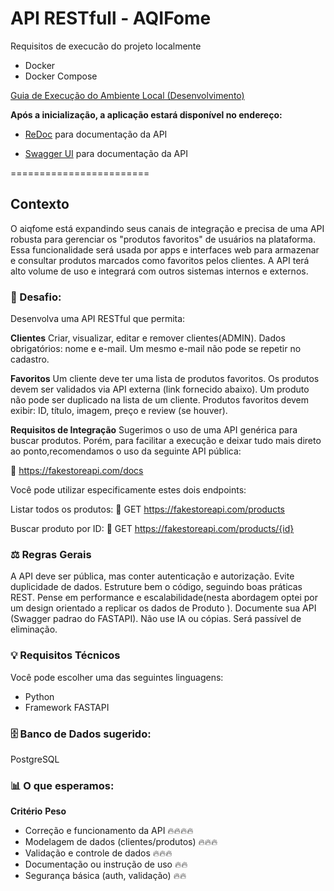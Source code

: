 # API RESTfull - AQIFome

Requisitos de execucão do projeto localmente

- Docker
- Docker Compose

[Guia de Execução do Ambiente Local (Desenvolvimento)](INSTALL.md)

**Após a inicialização, a aplicação estará disponível no endereço:**

   - [ReDoc](http://localhost:8000/redoc) para documentação da API

   - [Swagger UI](http://localhost:8000/docs) para documentação da API

========================
## Contexto

O aiqfome está expandindo seus canais de integração e precisa de uma API robusta para gerenciar os "produtos favoritos" de usuários na plataforma.
Essa funcionalidade será usada por apps e interfaces web para armazenar e consultar produtos marcados como favoritos pelos clientes. A API terá alto volume de uso e integrará com outros sistemas internos e externos.


### 🔧 Desafio:
Desenvolva uma API RESTful que permita:

**Clientes**
Criar, visualizar, editar e remover clientes(ADMIN).
Dados obrigatórios: nome e e-mail.
Um mesmo e-mail não pode se repetir no cadastro.

**Favoritos**
Um cliente deve ter uma lista de produtos favoritos.
Os produtos devem ser validados via API externa (link fornecido abaixo).
Um produto não pode ser duplicado na lista de um cliente.
Produtos favoritos devem exibir: ID, título, imagem, preço e review (se houver).

**Requisitos de Integração**
 Sugerimos o uso de uma API genérica para buscar produtos. Porém, para facilitar a execução e deixar tudo mais direto ao ponto,recomendamos o uso da seguinte API pública:

🔗 https://fakestoreapi.com/docs

Você pode utilizar especificamente estes dois endpoints:

Listar todos os produtos:
🔗 GET https://fakestoreapi.com/products

Buscar produto por ID:
🔗 GET https://fakestoreapi.com/products/{id}



### ⚖️ Regras Gerais
A API deve ser pública, mas conter autenticação e autorização.
Evite duplicidade de dados.
Estruture bem o código, seguindo boas práticas REST.
Pense em performance e escalabilidade(nesta abordagem optei por um design orientado a replicar os dados de Produto ).
Documente sua API (Swagger padrao do FASTAPI).
Não use IA ou cópias. Será passível de eliminação.

### 💡 Requisitos Técnicos
Você pode escolher uma das seguintes linguagens:

* Python
* Framework FASTAPI  


### 🗄️ Banco de Dados sugerido:
PostgreSQL

### 📊 O que esperamos:
**Critério**	                            **Peso**
* Correção e funcionamento da API	        🔥🔥🔥🔥
* Modelagem de dados (clientes/produtos)	🔥🔥🔥
* Validação e controle de dados	            🔥🔥🔥
* Documentação ou instrução de uso	        🔥🔥
* Segurança básica (auth, validação)	    🔥🔥
